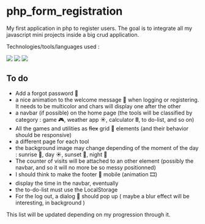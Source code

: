 # php_form_registration  

My first application in php to register users. The goal is to integrate all my javascript mini projects inside a big crud application.  

Technologies/tools/languages used :  

<img src="https://img.shields.io/badge/Tailwind_CSS-38B2AC?style=for-the-badge&logo=tailwind-css&logoColor=white">  <img src="https://img.shields.io/badge/JavaScript-323330?style=for-the-badge&logo=javascript&logoColor=F7DF1E">  <img src="https://img.shields.io/badge/PHP-777BB4?style=for-the-badge&logo=php&logoColor=white">  

## To do  

- Add a forgot password 🔑
- a nice animation to the welcome message 👋 when logging or registering. It needs to be multicolor and chars will display one after the other
- a navbar (if possible) on the home page (the tools will be classified by category : game 🎮, weather app ☀, calculator 🖩, to do-list, and so on)
- All the games and utilities as ~~flex~~ grid 💪 elements (and their behavior should be responsive)
- a different page for each tool
- the background image may change depending of the moment of the day : sunrise 🌅, day ☀, sunset 🌇, night 🌙
- The counter of visits will be attached to an other element (possibly the navbar, and so it will no more be so messy positionned)
- I should think to make the footer 🦶 mobile (animation 🎞)
- display the time in the navbar, eventually
- the to-do-list must use the LocalStorage
- For the log out, a dialog 💬 should pop up ( maybe a blur effect will be interesting, in background )

This list will be updated depending on my progression through it.

